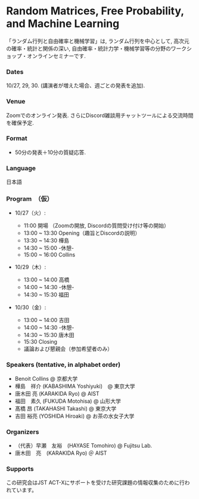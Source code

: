 # Random Matrices, Free Probability, and Machine Learning 
「ランダム行列と自由確率と機械学習」は, ランダム行列を中心として, 高次元の確率・統計と関係の深い, 自由確率・統計力学・機械学習等の分野のワークショップ・オンラインセミナーです.

###  Dates
10/27, 29, 30.  (講演者が増えた場合、週ごとの発表を追加).

### Venue
Zoomでのオンライン発表. さらにDiscord雑談用チャットツールによる交流時間を確保予定.

###  Format
- 50分の発表＋10分の質疑応答.

### Language
日本語

###  Program　（仮）
- 10/27（火）:
  - 11:00 開場 （Zoomの開放, Discordの質問受け付け等の開始）
  - 13:00 ~ 13:30 Opening（趣旨とDiscordの説明）
  - 13:30 ~ 14:30 樺島
  - 14:30 ~ 15:00  -休憩-
  - 15:00 ~ 16:00 Collins
 
- 10/29（木）:
  - 13:00 ~ 14:00 高橋
  - 14:00 ~ 14:30 -休憩-
  - 14:30 ~ 15:30 福田

- 10/30（金）:
  - 13:00 ~ 14:00 吉田
  - 14:00 ~ 14:30 -休憩-
  - 14:30 ~ 15:30 唐木田
  - 15:30   Closing 
  - 議論および懇親会（参加希望者のみ）


### Speakers (tentative, in alphabet order)
- Benoit Collins @ 京都大学
- 樺島　祥介 (KABASHIMA Yoshiyuki)　@ 東京大学
- 唐木田 亮 (KARAKIDA Ryo) @ AIST
- 福田　素久 (FUKUDA Motohisa) @ 山形大学
- 髙橋 昂 (TAKAHASHI Takashi) @ 東京大学
- 吉田 裕亮 (YOSHIDA Hiroaki) @ お茶の水女子大学

### Organizers
- （代表）早瀬　友裕　(HAYASE Tomohiro)  @ Fujitsu Lab.
- 唐木田　亮　(KARAKIDA Ryo) ＠ AIST

### Supports
 この研究会はJST ACT-Xにサポートを受けた研究課題の情報収集のために行われています。
